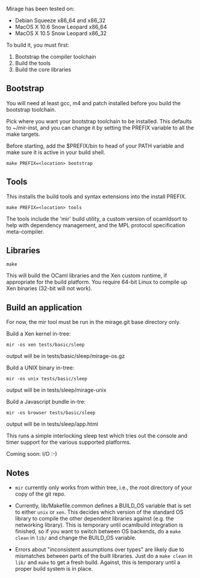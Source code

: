Mirage has been tested on:
- Debian Squeeze x86_64 and x86_32
- MacOS X 10.6 Snow Leopard x86_64
- MacOS X 10.5 Snow Leopard x86_32

To build it, you must first:
1. Bootstrap the compiler toolchain
2. Build the tools
3. Build the core libraries

Bootstrap
---------

You will need at least gcc, m4 and patch installed before you build
the bootstrap toolchain.

Pick where you want your bootstrap toolchain to be installed. This
defaults to ~/mir-inst, and you can change it by setting the PREFIX
variable to all the make targets.

Before starting, add the $PREFIX/bin to head of your PATH variable
and make sure it is active in your build shell.

    make PREFIX=<location> bootstrap

Tools
-----

This installs the build tools and syntax extensions into the install PREFIX.

    make PREFIX=<location> tools

The tools include the 'mir' build utility, a custom version of
ocamldsort to help with dependency management, and the MPL protocol
specification meta-compiler.

Libraries
---------

    make

This will build the OCaml libraries and the Xen custom runtime, if
appropriate for the build platform.  You require 64-bit Linux to
compile up Xen binaries (32-bit will not work).

Build an application
--------------------

For now, the mir tool must be run in the mirage.git base directory
only.

Build a Xen kernel in-tree:

    mir -os xen tests/basic/sleep

output will be in tests/basic/sleep/mirage-os.gz

Build a UNIX binary in-tree:

    mir -os unix tests/basic/sleep

output will be in tests/sleep/mirage-unix

Build a Javascript bundle in-tre:

    mir -os browser tests/basic/sleep

output will be in tests/sleep/app.html

This runs a simple interlocking sleep test which tries out the
console and timer support for the various supported platforms.

Coming soon: I/O :-)

Notes
-----

+ `mir` currently only works from within tree, i.e., the root
  directory of your copy of the git repo.

+ Currently, lib/Makefile.common defines a BUILD_OS variable that
  is set to either `unix` or `xen`. This decides which version of the
  standard OS library to compile the other dependent libraries against
  (e.g. the networking library). This is temporary until ocamlbuild
  integration is finished, so if you want to switch between OS backends,
  do a `make clean` in `lib/` and change the BUILD_OS variable.

+ Errors about "inconsistent assumptions over types" are likely due to
  mismatches between parts of the built libraries. Just do a `make clean`
  in `lib/` and `make` to get a fresh build. Against, this is temporary
  until a proper build system is in place.

